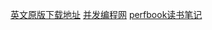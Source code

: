 [英文原版下载地址](https://mirrors.edge.kernel.org/pub/linux/kernel/people/paulmck/perfbook/perfbook.html)
[并发编程网](http://ifeve.com/perfbook/)
[perfbook读书笔记](http://wangcong.org/2012/04/03/perfbook-e8-af-bb-e4-b9-a6-e7-ac-94-e8-ae-b0-ef-bc-9aaccess-once/)
